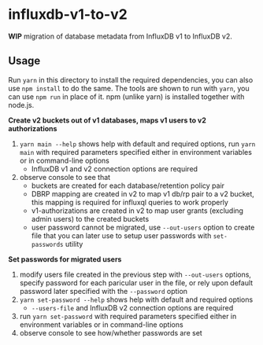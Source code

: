 # influxdb-v1-to-v2

**WIP** migration of database metadata from InfluxDB v1 to InfluxDB v2.

## Usage

Run `yarn` in this directory to install the required dependencies, you can also use `npm install` to do the same. The tools are shown to run with `yarn`, you can use `npm run` in place of it. npm (unlike yarn) is installed together with node.js.

__Create v2 buckets out of v1 databases, maps v1 users to v2 authorizations__

1.  `yarn main --help` shows help with default and required options, run `yarn main` with required parameters specified either in environment variables or in command-line options
    - InfluxDB v1 and v2 connection options are required
1.  observe console to see that
    - buckets are created for each database/retention policy pair
    - DBRP mapping are created in v2 to map v1 db/rp pair to a v2 bucket, this mapping is required for influxql queries to work properly
    - v1-authorizations are created in v2 to map user grants (excluding admin users) to the created buckets
    - user password cannot be migrated, use `--out-users` option to create file that you can later use to setup user passwords with
      `set-passwords` utility

__Set passwords for migrated users__

1.  modify users file created in the previous step with `--out-users` options, specify password for each paricular user in the file, or rely upon default password later specified with the `--password` option
1.  `yarn set-password --help` shows help with default and required options
    - `--users-file` and InfluxDB v2 connection options are required
1.  run `yarn set-password` with required parameters specified either in environment variables or in command-line options
1.  observe console to see how/whether passwords are set
